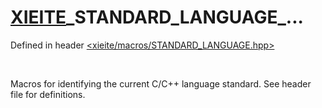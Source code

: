 # [XIEITE](../macros.md)\_STANDARD\_LANGUAGE\_...
Defined in header [<xieite/macros/STANDARD_LANGUAGE.hpp>](../../include/xieite/macros/STANDARD_LANGUAGE.hpp)

<br/>

Macros for identifying the current C/C++ language standard. See header file for definitions.
